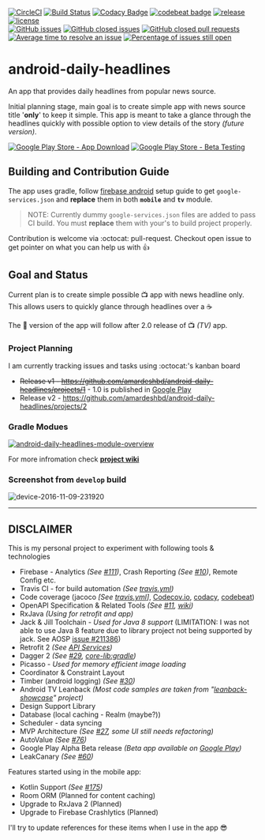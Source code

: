 [![CircleCI](https://circleci.com/gh/amardeshbd/android-daily-headlines.svg?style=svg)](https://goo.gl/dc1ogR) [![Build Status](https://travis-ci.org/amardeshbd/android-daily-headlines.svg?branch=develop)](https://goo.gl/iqP7aU) [![Codacy Badge](https://api.codacy.com/project/badge/Grade/33be4683227a4d1e83cea377562dcc09)](https://goo.gl/LgMlnk) [![codebeat badge](https://codebeat.co/badges/e2dd5a2b-0d57-4946-9696-17f82366395f)](https://goo.gl/WfcZFA) [![release](https://img.shields.io/github/release/amardeshbd/android-daily-headlines.svg)](https://github.com/amardeshbd/android-daily-headlines/releases) [![license](https://img.shields.io/github/license/amardeshbd/android-daily-headlines.svg?maxAge=2592000)](https://github.com/amardeshbd/android-daily-headlines/blob/develop/LICENSE)  
[![GitHub issues](https://img.shields.io/github/issues/amardeshbd/android-daily-headlines.svg)](https://github.com/amardeshbd/android-daily-headlines/issues) [![GitHub closed issues](https://img.shields.io/github/issues-closed-raw/amardeshbd/android-daily-headlines.svg?maxAge=2592000)](https://github.com/amardeshbd/android-daily-headlines/issues?q=is%3Aissue+is%3Aclosed) [![GitHub closed pull requests](https://img.shields.io/github/issues-pr-closed-raw/amardeshbd/android-daily-headlines.svg?maxAge=2592000)](https://github.com/amardeshbd/android-daily-headlines/pulls?q=is%3Apr+is%3Aclosed) [![Average time to resolve an issue](http://isitmaintained.com/badge/resolution/amardeshbd/android-daily-headlines.svg)](http://isitmaintained.com/project/amardeshbd/android-daily-headlines "Average time to resolve an issue") [![Percentage of issues still open](http://isitmaintained.com/badge/open/amardeshbd/android-daily-headlines.svg)](http://isitmaintained.com/project/amardeshbd/android-daily-headlines "Percentage of issues still open")  

# android-daily-headlines
An app that provides daily headlines from popular news source.

Initial planning stage, main goal is to create simple app with news source title '**only**' to keep it simple. This app is meant to take a glance through the headlines quickly with possible option to view details of the story _(future version)_.

[![Google Play Store - App Download](https://play.google.com/intl/en_us/badges/images/badge_new.png)](https://goo.gl/fRrc7o) [![Google Play Store - Beta Testing](https://cloud.githubusercontent.com/assets/99822/20126090/733ec0a4-a600-11e6-8ba8-8834413f3886.png)](https://goo.gl/z3RH9k)

## Building and Contribution Guide
The app uses gradle, follow [firebase android](https://firebase.google.com/docs/android/setup) setup guide to get `google-services.json` and **replace** them in both **`mobile`** and **`tv`** module.

> NOTE: Currently dummy `google-services.json` files are added to pass CI build. You must **replace** them with your's to build project properly.  

Contribution is welcome via :octocat: pull-request. Checkout open issue to get pointer on what you can help us with :thumbsup:

## Goal and Status

Current plan is to create simple possible 📺 app with news headline only. This allows users to quickly glance through headlines over a ☕

The 📱 version of the app will follow after 2.0 release of 📺 _(TV)_ app.

### Project Planning
I am currently tracking issues and tasks using :octocat:'s kanban board

 * ~~Release v1 - https://github.com/amardeshbd/android-daily-headlines/projects/1~~ - 1.0 is published in [Google Play](https://play.google.com/store/apps/details?id=info.hossainkhan.dailynewsheadlines&utm_source=global_co&utm_medium=prtnr&utm_content=Mar2515&utm_campaign=PartBadge&pcampaignid=MKT-Other-global-all-co-prtnr-py-PartBadge-Mar2515-1)
 * Release v2 - https://github.com/amardeshbd/android-daily-headlines/projects/2

### Gradle Modues
[![android-daily-headlines-module-overview](https://cloud.githubusercontent.com/assets/99822/19424108/8593d212-93f4-11e6-9caa-c3cc4d2e4481.png)](https://docs.google.com/drawings/d/1mbFW9Yq9r7h7DmFYhA6X1M26dBp7Uw-mX4aRaPm4GMg/edit?usp=sharing)

For more infromation check **[project wiki](https://github.com/amardeshbd/android-daily-headlines/wiki)**

### Screenshot from `develop` build

![device-2016-11-09-231920](https://cloud.githubusercontent.com/assets/99822/20164469/1947d71a-a6d3-11e6-9e17-e357daca49d9.png)

----

## DISCLAIMER
This is my personal project to experiment with following tools & technologies
 * Firebase - Analytics _(See [#111](https://github.com/amardeshbd/android-daily-headlines/pull/111))_, Crash Reporting _(See [#10](https://github.com/amardeshbd/android-daily-headlines/pull/10))_, Remote Config etc.
 * Travis CI - for build automation _(See [travis.yml](https://github.com/amardeshbd/android-daily-headlines/blob/develop/.travis.yml))_
 * Code coverage (jacoco _[See [travis.yml](https://github.com/amardeshbd/android-daily-headlines/blob/develop/.travis.yml#L32)]_,  [Codecov.io](https://codecov.io/gh/amardeshbd/android-daily-headlines), [codacy](https://www.codacy.com/app/amardeshbd/android-daily-headlines), [codebeat](https://codebeat.co/projects/github-com-amardeshbd-android-daily-headlines))
 * OpenAPI Specification & Related Tools _(See [#11](https://github.com/amardeshbd/android-daily-headlines/pull/11), [wiki](https://github.com/amardeshbd/android-daily-headlines/wiki/Swagger-Codegen))_
 * RxJava _(Using for retrofit and app)_
 * Jack & Jill Toolchain - _Used for Java 8 support_ (LIMITATION: I was not able to use Java 8 feature due to library project not being supported by jack. See AOSP [issue #211386](https://code.google.com/p/android/issues/detail?id=211386))
 * Retrofit 2 _(See [API Services](https://github.com/amardeshbd/android-daily-headlines/tree/develop/api-lib/src/main/java/io/swagger/client/api))_
 * Dagger 2 _(See [#29](https://github.com/amardeshbd/android-daily-headlines/issues/29), [core-lib:gradle](https://github.com/amardeshbd/android-daily-headlines/blob/develop/core-lib/build.gradle#L50))_
 * Picasso - _Used for memory efficient image loading_
 * Coordinator & Constraint Layout
 * Timber (android logging) _(See [#30](https://github.com/amardeshbd/android-daily-headlines/pull/30))_
 * Android TV Leanback _(Most code samples are taken from "[leanback-showcase](https://github.com/googlesamples/leanback-showcase)" project)_
 * Design Support Library
 * Database (local caching - Realm (maybe?))
 * Scheduler - data syncing
 * MVP Architecture _(See [#27](https://github.com/amardeshbd/android-daily-headlines/issues/27), some UI still needs refactoring)_
 * AutoValue _(See [#76](https://github.com/amardeshbd/android-daily-headlines/pull/76))_
 * Google Play Alpha Beta release _(Beta app available on [Google Play](https://play.google.com/apps/testing/info.hossainkhan.dailynewsheadlines))_
 * LeakCanary _(See [#60](https://github.com/amardeshbd/android-daily-headlines/pull/60))_

Features started using in the mobile app:
 * Kotlin Support _(See [#175](https://github.com/amardeshbd/android-daily-headlines/issues/175))_
 * Room ORM (Planned for content caching)
 * Upgrade to RxJava 2 (Planned)
 * Upgrade to Firebase Crashlytics (Planned)
 
I'll try to update references for these items when I use in the app :sunglasses:

